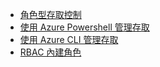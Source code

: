 - [角色型存取控制](../articles/active-directory/role-based-access-control-configure.md)
- [使用 Azure Powershell 管理存取](../articles/active-directory/role-based-access-control-manage-access-powershell.md)
- [使用 Azure CLI 管理存取](../articles/active-directory/role-based-access-control-manage-access-azure-cli.md)
- [RBAC 內建角色](../articles/active-directory/role-based-access-built-in-roles.md)

<!---HONumber=AcomDC_0302_2016-->